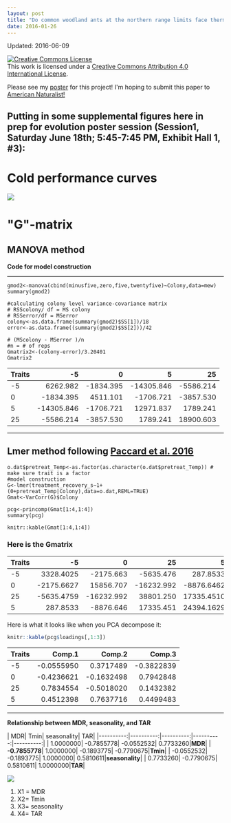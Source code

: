 ```yaml
---
layout: post
title: "Do common woodland ants at the northern range limits face thermal constraints?"
date: 2016-01-26
---
```

Updated: 2016-06-09

<a rel="license" href="http://creativecommons.org/licenses/by/4.0/"><img alt="Creative Commons License" style="border-width:0" src="https://i.creativecommons.org/l/by/4.0/88x31.png" /></a><br />This work is licensed under a <a rel="license" href="http://creativecommons.org/licenses/by/4.0/">Creative Commons Attribution 4.0 International License</a>.  


Please see my <a href="/assets/2016_range_limits_evolution_meeting_v2.pdf">poster</a> for this project! I'm hoping to submit this paper to <a href="http://www.journals.uchicago.edu/loi/an">American Naturalist!</a>

## Putting in some supplemental figures here in prep for evolution poster session (Session1, Saturday June 18th; 5:45-7:45 PM, Exhibit Hall 1, #3): 

# Cold performance curves     

![](https://cloud.githubusercontent.com/assets/4654474/15914880/89527578-2db2-11e6-9185-6211b2d255bf.jpeg)




# **"G"-matrix**    

## MANOVA method    
**Code for model construction**    
______    

```{r}
gmod2<-manova(cbind(minusfive,zero,five,twentyfive)~Colony,data=mew)
summary(gmod2)

#calculating colony level variance-covariance matrix
# RSScolony/ df = MS colony
# RSSerror/df = MSerror
colony<-as.data.frame(summary(gmod2)$SS[1])/18
error<-as.data.frame((summary(gmod2)$SS[2]))/42

# (MScolony - MSerror )/n 
#n = # of reps
Gmatrix2<-(colony-error)/3.20401
Gmatrix2
```


|     Traits      | -5| 0| 5| 25|
|:----------|----------------:|-----------:|-----------:|-----------------:|
|-5|6262.982|-1834.395|-14305.846|-5586.214|
|0|-1834.395|4511.101|-1706.721| -3857.530|
|5|-14305.846|-1706.721|12971.837|1789.241|
|25|-5586.214|-3857.530|1789.241| 18900.603|

______   


## Lmer method following [Paccard et al. 2016](http://datadryad.org/bitstream/handle/10255/dryad.104718/Tables_A2-A4_Paccard_et_al_2016_AmNat.pdf?sequence=1)        


```{r}
o.dat$pretreat_Temp<-as.factor(as.character(o.dat$pretreat_Temp)) # make sure trait is a factor
#model construction
G<-lmer(treatment_recovery_s~1+(0+pretreat_Temp|Colony),data=o.dat,REML=TRUE)
Gmat<-VarCorr(G)$Colony

pcg<-princomp(Gmat[1:4,1:4])
summary(pcg)

knitr::kable(Gmat[1:4,1:4])
``` 

 
### Here is the Gmatrix    

|         Traits       | -5|0|25|5|
|:---------------|---------------:|--------------:|---------------:|--------------:|
|-5 |       3328.4025|      -2175.663|       -5635.476|       287.8533|
|0  |      -2175.6627|      15856.707|      -16232.992|     -8876.6462|
|25 |      -5635.4759|     -16232.992|       38801.250|     17335.4510|
|5  |        287.8533|      -8876.646|       17335.451|     24394.1629|


Here is what it looks like when you PCA decompose it:     

```R
knitr::kable(pcg$loadings[,1:3])
```
     
|        Traits        |     Comp.1|     Comp.2|     Comp.3|
|:---------------|----------:|----------:|----------:|
|-5 | -0.0555950|  0.3717489| -0.3822839|
|0  | -0.4236621| -0.1632498|  0.7942848|
|25 |  0.7834554| -0.5018020|  0.1432382|
|5  |  0.4512398|  0.7637716|  0.4499483|

______   

**Relationship between MDR, seasonality, and TAR**

|         MDR|         Tmin|         seasonality|         TAR|
|----------:|----------:|----------:|----------:|----------:|
|  1.0000000| -0.7855778| -0.0552532|  0.7733260|**MDR**|
| **-0.7855778**|  1.0000000| -0.1893775| -0.7790675|**Tmin**|
| -0.0552532| -0.1893775|  1.0000000|  0.5810611|**seasonality**|
|  0.7733260| -0.7790675|  0.5810611|  1.0000000|**TAR**|



![](https://cloud.githubusercontent.com/assets/4654474/15914939/214657aa-2db3-11e6-9e80-fc8ecce36453.jpeg)

1. X1 = MDR
2. X2= Tmin
3. X3= seasonality
4. X4= TAR